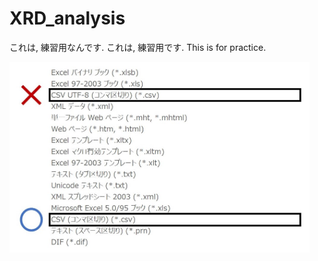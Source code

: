# XRD_analysis
これは, 練習用なんです.
これは, 練習用です.
This is for practice.

<img src="savecsv.jpg" alt="CSVファイルの保存方法" width="480px">
